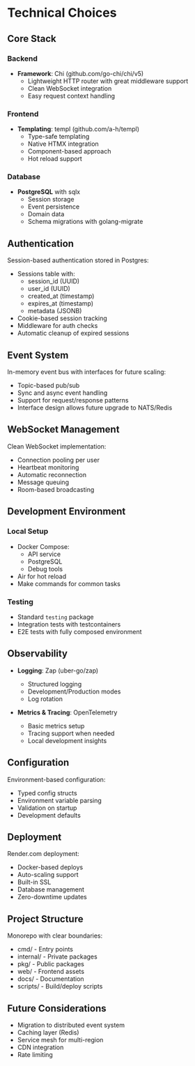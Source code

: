 # Technical Choices

## Core Stack

### Backend
- **Framework**: Chi (github.com/go-chi/chi/v5)
  - Lightweight HTTP router with great middleware support
  - Clean WebSocket integration
  - Easy request context handling

### Frontend
- **Templating**: templ (github.com/a-h/templ)
  - Type-safe templating
  - Native HTMX integration
  - Component-based approach
  - Hot reload support

### Database
- **PostgreSQL** with sqlx
  - Session storage
  - Event persistence
  - Domain data
  - Schema migrations with golang-migrate

## Authentication

Session-based authentication stored in Postgres:
- Sessions table with:
  - session_id (UUID)
  - user_id (UUID)
  - created_at (timestamp)
  - expires_at (timestamp)
  - metadata (JSONB)
- Cookie-based session tracking
- Middleware for auth checks
- Automatic cleanup of expired sessions

## Event System

In-memory event bus with interfaces for future scaling:
- Topic-based pub/sub
- Sync and async event handling
- Support for request/response patterns
- Interface design allows future upgrade to NATS/Redis

## WebSocket Management

Clean WebSocket implementation:
- Connection pooling per user
- Heartbeat monitoring
- Automatic reconnection
- Message queuing
- Room-based broadcasting

## Development Environment

### Local Setup
- Docker Compose:
  - API service
  - PostgreSQL
  - Debug tools
- Air for hot reload
- Make commands for common tasks

### Testing
- Standard `testing` package
- Integration tests with testcontainers
- E2E tests with fully composed environment

## Observability

- **Logging**: Zap (uber-go/zap)
  - Structured logging
  - Development/Production modes
  - Log rotation

- **Metrics & Tracing**: OpenTelemetry
  - Basic metrics setup
  - Tracing support when needed
  - Local development insights

## Configuration

Environment-based configuration:
- Typed config structs
- Environment variable parsing
- Validation on startup
- Development defaults

## Deployment

Render.com deployment:
- Docker-based deploys
- Auto-scaling support
- Built-in SSL
- Database management
- Zero-downtime updates

## Project Structure

Monorepo with clear boundaries:
- cmd/ - Entry points
- internal/ - Private packages
- pkg/ - Public packages
- web/ - Frontend assets
- docs/ - Documentation
- scripts/ - Build/deploy scripts

## Future Considerations

- Migration to distributed event system
- Caching layer (Redis)
- Service mesh for multi-region
- CDN integration
- Rate limiting